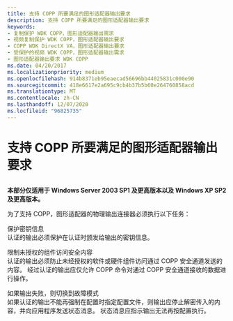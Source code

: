 ```yaml
---
title: 支持 COPP 所要满足的图形适配器输出要求
description: 支持 COPP 所要满足的图形适配器输出要求
keywords:
- 复制保护 WDK COPP，图形适配器输出需求
- 视频复制保护 WDK COPP，图形适配器输出要求
- COPP WDK DirectX VA，图形适配器输出要求
- 受保护的视频 WDK COPP，图形适配器输出需求
- 图形适配器输出要求 WDK COPP
ms.date: 04/20/2017
ms.localizationpriority: medium
ms.openlocfilehash: 914b8371eb95eaecad56696bb44025831c000e90
ms.sourcegitcommit: 418e6617e2a695c9cb4b37b5b60e264760858acd
ms.translationtype: MT
ms.contentlocale: zh-CN
ms.lasthandoff: 12/07/2020
ms.locfileid: "96825735"
---
```

# <a name="graphics-adapter-output-requirements-to-support-copp"></a>支持 COPP 所要满足的图形适配器输出要求


## <span id="ddk_display_adapter_output_requirements_to_support_copp_gg"></span><span id="DDK_DISPLAY_ADAPTER_OUTPUT_REQUIREMENTS_TO_SUPPORT_COPP_GG"></span>


**本部分仅适用于 Windows Server 2003 SP1 及更高版本以及 Windows XP SP2 及更高版本。**

为了支持 COPP，图形适配器的物理输出连接器必须执行以下任务：

<span id="Protect_key_information"></span><span id="protect_key_information"></span><span id="PROTECT_KEY_INFORMATION"></span>保护密钥信息  
认证的输出必须保护在认证时颁发给输出的密钥信息。

<span id="Restrict_unauthorized_components_from_accessing_secure_content"></span><span id="restrict_unauthorized_components_from_accessing_secure_content"></span><span id="RESTRICT_UNAUTHORIZED_COMPONENTS_FROM_ACCESSING_SECURE_CONTENT"></span>限制未授权的组件访问安全内容  
认证的输出必须防止未经授权的软件或硬件组件访问通过 COPP 安全通道发送的内容。 经过认证的输出应仅允许 COPP 命令对通过 COPP 安全通道接收的数据进行操作。

<span id="Switch_to_a_failure_mode_if_the_output_fails"></span><span id="switch_to_a_failure_mode_if_the_output_fails"></span><span id="SWITCH_TO_A_FAILURE_MODE_IF_THE_OUTPUT_FAILS"></span>如果输出失败，则切换到故障模式  
如果认证的输出不能再强制在配置时指定配置文件，则输出应停止解密传入的内容，并向应用程序发送状态消息。 状态消息应指示输出无法再按配置执行。

 

 





